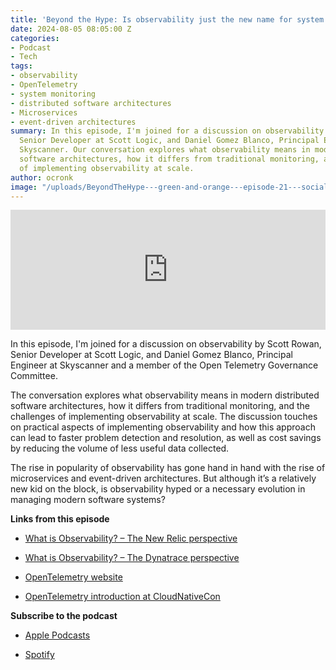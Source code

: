 ```yaml
---
title: 'Beyond the Hype: Is observability just the new name for system monitoring?'
date: 2024-08-05 08:05:00 Z
categories:
- Podcast
- Tech
tags:
- observability
- OpenTelemetry
- system monitoring
- distributed software architectures
- Microservices
- event-driven architectures
summary: In this episode, I'm joined for a discussion on observability by Scott Rowan,
  Senior Developer at Scott Logic, and Daniel Gomez Blanco, Principal Engineer at
  Skyscanner. Our conversation explores what observability means in modern distributed
  software architectures, how it differs from traditional monitoring, and the challenges
  of implementing observability at scale.
author: ocronk
image: "/uploads/BeyondTheHype---green-and-orange---episode-21---social_Artboard-1.png"
---
```


<iframe title="Embed Player" src="https://play.libsyn.com/embed/episode/id/32274287/height/192/theme/modern/size/large/thumbnail/yes/custom-color/ffffff/time-start/00:00:00/playlist-height/200/direction/backward/download/yes/font-color/252525" height="192" width="100%" scrolling="no" allowfullscreen="" webkitallowfullscreen="true" mozallowfullscreen="true" oallowfullscreen="true" msallowfullscreen="true" style="border: none;"></iframe>

In this episode, I'm joined for a discussion on observability by Scott Rowan, Senior Developer at Scott Logic, and Daniel Gomez Blanco, Principal Engineer at Skyscanner and a member of the Open Telemetry Governance Committee.

The conversation explores what observability means in modern distributed software architectures, how it differs from traditional monitoring, and the challenges of implementing observability at scale. The discussion touches on practical aspects of implementing observability and how this approach can lead to faster problem detection and resolution, as well as cost savings by reducing the volume of less useful data collected.

The rise in popularity of observability has gone hand in hand with the rise of microservices and event-driven architectures. But although it’s a relatively new kid on the block, is observability hyped or a necessary evolution in managing modern software systems?

**Links from this episode**

* [What is Observability? – The New Relic perspective](https://newrelic.com/blog/best-practices/what-is-observability)

* [What is Observability? – The Dynatrace perspective](https://www.dynatrace.com/news/blog/what-is-observability-2/)

* [OpenTelemetry website](https://opentelemetry.io/)

* [OpenTelemetry introduction at CloudNativeCon](https://www.youtube.com/watch?v=qE1ggEmvz2Y)

**Subscribe to the podcast**

* [Apple Podcasts](https://podcasts.apple.com/dk/podcast/beyond-the-hype/id1612265563)

* [Spotify](https://open.spotify.com/show/2BlwBJ7JoxYpxU4GBmuR4x)